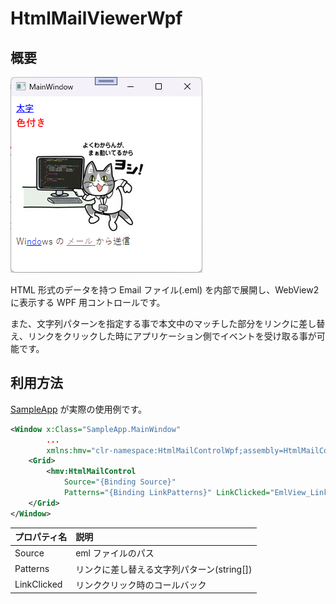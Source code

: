 # HtmlMailViewerWpf

## 概要

![image](./images/image.png)

HTML 形式のデータを持つ Email ファイル(.eml) を内部で展開し、WebView2 に表示する WPF 用コントロールです。

また、文字列パターンを指定する事で本文中のマッチした部分をリンクに差し替え、リンクをクリックした時にアプリケーション側でイベントを受け取る事が可能です。

## 利用方法

[SampleApp](./SampleApp/) が実際の使用例です。

```xml
<Window x:Class="SampleApp.MainWindow"
        ...
        xmlns:hmv="clr-namespace:HtmlMailControlWpf;assembly=HtmlMailControlWpf">
    <Grid>
        <hmv:HtmlMailControl
            Source="{Binding Source}"
            Patterns="{Binding LinkPatterns}" LinkClicked="EmlView_LinkClicked"/>
    </Grid>
</Window>
```

| プロパティ名 | 説明                                       |
| :----------- | :----------------------------------------- |
| Source       | eml ファイルのパス                         |
| Patterns     | リンクに差し替える文字列パターン(string[]) |
| LinkClicked  | リンククリック時のコールバック             |
